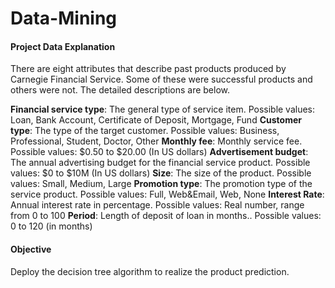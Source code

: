 # Data-Mining
#### Project Data Explanation
There are eight attributes that describe past products produced by Carnegie Financial Service. Some of these were successful products and others were not. The detailed descriptions are below.

**Financial service type**: The general type of service item.
Possible values: Loan, Bank Account, Certificate of Deposit, Mortgage, Fund
**Customer type**: The type of the target customer.
Possible values: Business, Professional, Student, Doctor, Other
**Monthly fee**: Monthly service fee.
Possible values: $0.50 to $20.00 (In US dollars)
**Advertisement budget**: The annual advertising budget for the financial service product.
Possible values: $0 to $10M (In US dollars)
**Size**: The size of the product.
Possible values: Small, Medium, Large
**Promotion type**: The promotion type of the service product.
Possible values: Full, Web&Email, Web, None
**Interest Rate**: Annual interest rate in percentage.
Possible values: Real number, range from 0 to 100
**Period**: Length of deposit of loan in months..
Possible values: 0 to 120 (in months)

#### Objective
Deploy the decision tree algorithm to realize the product prediction.
